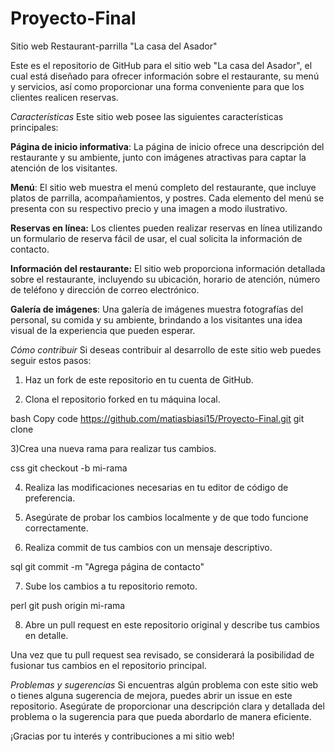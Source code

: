 # Proyecto-Final
Sitio web Restaurant-parrilla "La casa del Asador"

Este es el repositorio de GitHub para el sitio web "La casa del Asador", el cual está diseñado para ofrecer información sobre el restaurante, su menú y servicios, así como proporcionar una forma conveniente para que los clientes realicen reservas.

*Características*
Este sitio web posee las siguientes características principales:

**Página de inicio informativa**: La página de inicio ofrece una descripción del restaurante y su ambiente, junto con imágenes atractivas para captar la atención de los visitantes.

**Menú**: El sitio web muestra el menú completo del restaurante, que incluye platos de parrilla, acompañamientos, y postres. Cada elemento del menú se presenta con su respectivo precio y una imagen a modo ilustrativo.

**Reservas en línea:** Los clientes pueden realizar reservas en línea utilizando un formulario de reserva fácil de usar, el cual solicita la información de contacto.

**Información del restaurante:** El sitio web proporciona información detallada sobre el restaurante, incluyendo su ubicación, horario de atención, número de teléfono y dirección de correo electrónico.

**Galería de imágenes**: Una galería de imágenes muestra fotografías del personal, su comida y su ambiente, brindando a los visitantes una idea visual de la experiencia que pueden esperar.

*Cómo contribuir*
Si deseas contribuir al desarrollo de este sitio web puedes seguir estos pasos:

1) Haz un fork de este repositorio en tu cuenta de GitHub.

2) Clona el repositorio forked en tu máquina local.

bash
Copy code https://github.com/matiasbiasi15/Proyecto-Final.git
git clone 

3)Crea una nueva rama para realizar tus cambios.

css
git checkout -b mi-rama

4) Realiza las modificaciones necesarias en tu editor de código de preferencia.

5) Asegúrate de probar los cambios localmente y de que todo funcione correctamente.

6) Realiza commit de tus cambios con un mensaje descriptivo.

sql
git commit -m "Agrega página de contacto"

7) Sube los cambios a tu repositorio remoto.

perl
git push origin mi-rama

8) Abre un pull request en este repositorio original y describe tus cambios en detalle.

Una vez que tu pull request sea revisado, se considerará la posibilidad de fusionar tus cambios en el repositorio principal.

*Problemas y sugerencias*
Si encuentras algún problema con este sitio web o tienes alguna sugerencia de mejora, puedes abrir un issue en este repositorio. Asegúrate de proporcionar una descripción clara y detallada del problema o la sugerencia para que pueda abordarlo de manera eficiente.

¡Gracias por tu interés y contribuciones a mi sitio web!
